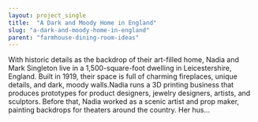 ```yaml
---
layout: project_single
title:  "A Dark and Moody Home in England"
slug: "a-dark-and-moody-home-in-england"
parent: "farmhouse-dining-room-ideas"
---
```

With historic details as the backdrop of their art-filled home, Nadia and Mark Singleton live in a 1,500-square-foot dwelling in Leicestershire, England. Built in 1919, their space is full of charming fireplaces, unique details, and dark, moody walls.Nadia runs a 3D printing business that produces prototypes for product designers, jewelry designers, artists, and sculptors. Before that, Nadia worked as a scenic artist and prop maker, painting backdrops for theaters around the country. Her hus...